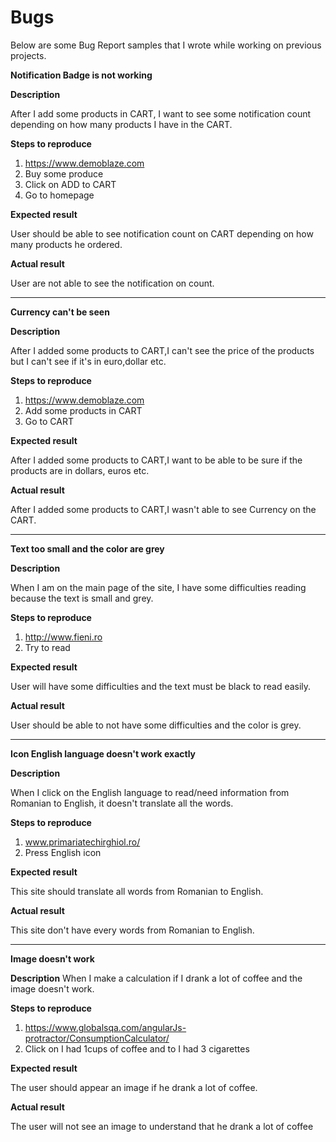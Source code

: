 # Bugs

Below are some Bug Report samples that I wrote while working on previous projects.

**Notification Badge is not working**

**Description**

After I add some products in CART, I want to see some notification count depending on how many products I have in the CART.


**Steps to reproduce**
1. https://www.demoblaze.com
2. Buy some produce
3. Click on ADD to CART
4. Go to homepage

**Expected result**

User should be able to see notification count on CART depending on how many  products he ordered.


**Actual result**

User are not able to see the notification  on count.

---------------------------

**Currency can't be seen**

**Description**

After I added some products to CART,I can't see the price of the products but I can't see if it's in euro,dollar etc.


**Steps to reproduce**
1. https://www.demoblaze.com
2. Add some products in CART
3. Go to CART

**Expected result**

After I added some products to CART,I want to be able to be sure if the products are in dollars, euros etc.


**Actual result**

After I added some products to CART,I wasn't able to see Currency on the CART.

----------

**Text too small and the color are grey**

**Description**

When I am on the main page of the site, I have some difficulties reading because the text is small and grey.


**Steps to reproduce**
1. http://www.fieni.ro 
2. Try to read 


**Expected result**

User will have some difficulties and the text must be black to read easily.


**Actual result**

User should be able to not have some difficulties and the color is grey.

-----------

**Icon English language doesn't work exactly**

**Description**

When I click on the English language to read/need information from Romanian to English, it doesn't translate all the words.

**Steps to reproduce**
1. www.primariatechirghiol.ro/
2. Press English icon

**Expected result**

This site should translate all words from Romanian to English.

**Actual result**

This site don't have every words from Romanian to English.

-----------------

**Image doesn't work**

**Description**
When I make a calculation if I  drank a lot of coffee and the image doesn't work.

**Steps to reproduce**
  1. https://www.globalsqa.com/angularJs-protractor/ConsumptionCalculator/
  2. Click on I had 1cups of coffee and to I had 3 cigarettes

**Expected result**

The user should appear an image if he drank a lot of coffee.

**Actual result**

The user will not see an image to understand that he drank a lot of coffee

